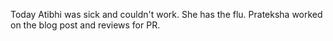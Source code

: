 Today Atibhi was sick and couldn't work. She has the flu.
Prateksha worked on the blog post and reviews for PR.
